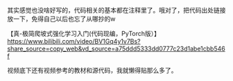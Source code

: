 其实感觉也没啥好写的，代码相关的基本都在注释里了。哦对了，把代码出处链接放一下，免得自己以后也忘了从哪抄的w

【真-极简爬坡式强化学习入门(代码现编，PyTorch版）】 https://www.bilibili.com/video/BV1Gq4y1v7Bs?share_source=copy_web&vd_source=a75ddd5333dd0777c23d1abe1cbb546f

视频底下还有视频参考的教材和源代码，我就懒得贴那么多了。
